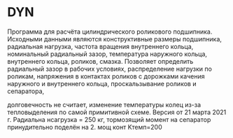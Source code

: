 # DYN

Программа для расчёта цилиндрического роликового подшипника. Исходными данными являются конструктивные размеры подшипника, радиальная нагрузка, частота вращения внутреннего кольца, номинальный радиальный зазор, температура наружного кольца, внутреннего кольца, роликов, смазка. Позволяет определить радиальный зазор в рабочих условиях, распределение нагрузки по роликам, напряжения в контактах роликов с дорожками качения наружного и внутреннего кольца, проскальзывание роликов и сепаратора, 

долговечность не считает,  изменение температуры колец из-за тепловыделения по самой примитивной схеме. 
Версия от 21 марта 2021 г.  Радиальна нсагрузка = 250 кг, тормозящий момент на сепаратор принудительно поделён на 2. мощ конт Kтемп=200
